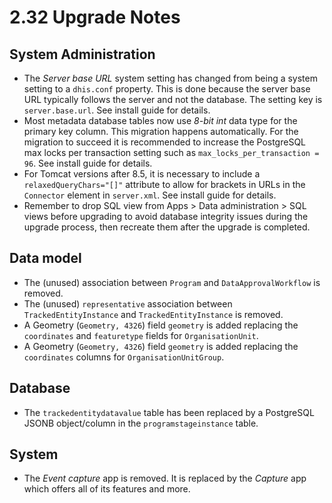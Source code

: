 # 2.32 Upgrade Notes

## System Administration
- The *Server base URL* system setting has changed from being a system setting to a `dhis.conf` property. This is done because the server base URL typically follows the server and not the database. The setting key is `server.base.url`. See install guide for details.
- Most metadata database tables now use *8-bit int* data type for the primary key column. This migration happens automatically. For the migration to succeed it is recommended to increase the PostgreSQL max locks per transaction setting such as `max_locks_per_transaction = 96`. See install guide for details.
- For Tomcat versions after 8.5, it is necessary to include a `relaxedQueryChars="[]"` attribute to allow for brackets in URLs in the `Connector` element in `server.xml`. See install guide for details.
- Remember to drop SQL view from Apps > Data administration > SQL views before upgrading to avoid database integrity issues during the upgrade process, then recreate them after the upgrade is completed.

## Data model
- The (unused) association between `Program` and `DataApprovalWorkflow` is removed.
- The (unused) `representative` association between `TrackedEntityInstance` and `TrackedEntityInstance` is removed.
- A Geometry (`Geometry, 4326`) field `geometry` is added replacing the `coordinates` and `featuretype` fields for `OrganisationUnit`.
- A Geometry (`Geometry, 4326`) field `geometry` is added replacing the `coordinates` columns for `OrganisationUnitGroup`.

## Database
- The `trackedentitydatavalue` table has been replaced by a PostgreSQL JSONB object/column in the `programstageinstance` table. 

## System
- The *Event capture* app is removed. It is replaced by the *Capture* app which offers all of its features and more.

